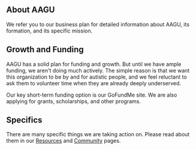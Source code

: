 ## About AAGU
We refer you to our business plan for detailed information about AAGU, its formation, and its specific mission.

## Growth and Funding
AAGU has a solid plan for funding and growth. But until we have ample funding, we aren't doing much actively. The simple reason is that we want this organization to be by and for autistic people, and we feel reluctant to ask them to volunteer time when they are already deeply underserved.

Our key short-term funding option is our GoFundMe site. We are also applying for grants, scholarships, and other programs.

## Specifics
There are many specific things we are taking action on. Please read about them in our [Resources](?page=resources) and [Community](?page=community) pages.